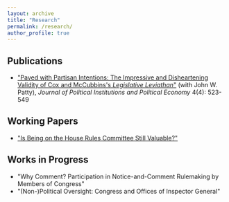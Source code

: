 ```yaml
---
layout: archive
title: "Research"
permalink: /research/
author_profile: true
---
```


Publications
------------

- ["Paved with Partisan Intentions: The Impressive and Disheartening Validity of Cox and McCubbins's *Legislative Leviathan*"](/files/kinnardpatty2023.pdf) (with John W. Patty), *Journal of Political Institutions and Political Economy* 4(4): 523-549

Working Papers
--------------

- ["Is Being on the House Rules Committee Still Valuable?"](/files/rulescommitteepaper.pdf)

Works in Progress
-----------------

- "Why Comment? Participation in Notice-and-Comment Rulemaking by Members of Congress"
- "(Non-)Political Oversight: Congress and Offices of Inspector General"
